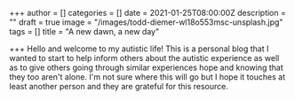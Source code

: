 +++
author = []
categories = []
date = 2021-01-25T08:00:00Z
description = ""
draft = true
image = "/images/todd-diemer-wl18o553msc-unsplash.jpg"
tags = []
title = "A new dawn, a new day"

+++
Hello and welcome to my autistic life! This is a personal blog that I wanted to start to help inform others about the autistic experience as well as to give others going through similar experiences hope and knowing that they too aren't alone. I'm not sure where this will go but I hope it touches at least another person and they are grateful for this resource. 
